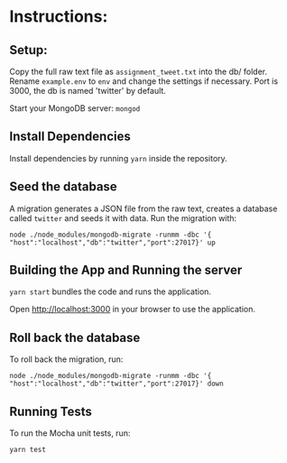 # Instructions:

## Setup:

Copy the full raw text file as `assignment_tweet.txt` into the db/ folder.
Rename `example.env` to `env` and change the settings if necessary. Port is 3000, the db is named 'twitter' by default.

Start your MongoDB server: `mongod`

## Install Dependencies

Install dependencies by running `yarn` inside the repository.

## Seed the database

A migration generates a JSON file from the raw text, creates a database called `twitter` and seeds it with data.
Run the migration with:

`node ./node_modules/mongodb-migrate -runmm -dbc '{ "host":"localhost","db":"twitter","port":27017}' up`

## Building the App and Running the server

`yarn start` bundles the code and runs the application.

Open <http://localhost:3000> in your browser to use the application.

## Roll back the database

To roll back the migration, run:

`node ./node_modules/mongodb-migrate -runmm -dbc '{ "host":"localhost","db":"twitter","port":27017}' down`

## Running Tests

To run the Mocha unit tests, run:

`yarn test`